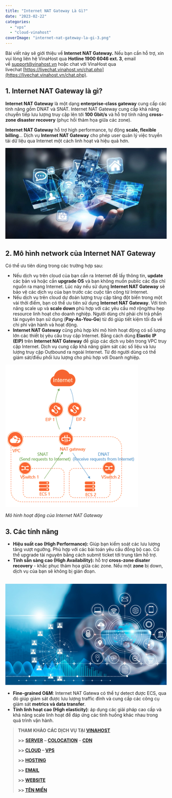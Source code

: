 ```yaml
---
title: "Internet NAT Gateway Là Gì?"
date: "2023-02-22"
categories: 
  - "vps"
  - "cloud-vinahost"
coverImage: "internet-nat-gateway-la-gi-3.png"
---
```


Bài viết này sẽ giới thiệu về **Internet NAT Gateway.** Nếu bạn cần hỗ trợ, xin vui lòng liên hệ VinaHost qua **Hotline 1900 6046 ext. 3**, email về [support@vinahost.vn](mailto:support@vinahost.vn) hoặc chat với VinaHost qua livechat [https://livechat.vinahost.vn/chat.php](https://livechat.vinahost.vn/chat.php).

## 1\. Internet NAT Gateway là gì?

**Internet NAT Gateway** là một dạng **enterprise-class gateway** cung cấp các tính năng gồm DNAT và SNAT. Internet NAT Gateway cung cấp khả năng chuyển tiếp lưu lượng truy cập lên tới **100 Gbit/s** và hỗ trợ tính năng **cross-zone disaster recovery** (phục hồi thảm họa giữa các zone).

**Internet NAT Gateway** hỗ trợ high performance, tự động **scale, flexible billing**… Dịch vụ **Internet NAT Gateway** cho phép user quản lý việc truyền tải dữ liệu qua Internet một cách linh hoạt và hiệu quả hơn.

![Internet NAT Gateway Là Gì?](images/internet-nat-gateway-la-gi-2.png)

## 2\. Mô hình network của Internet NAT Gateway

Có thể ưu tiên dùng trong các trường hợp sau:

- Nếu dịch vụ trên cloud của bạn cần ra Internet để lấy thông tin, **update** các bản vá hoặc cần **upgrade OS** và bạn không muốn public các địa chỉ nguồn ra mạng Internet. Lúc này nếu sử dụng **Internet NAT Gateway** sẽ bảo vệ các dịch vụ của bạn trước các cuộc tấn công từ Internet.
- Nếu dịch vụ trên cloud dự đoán lượng truy cập tăng đột biến trong một vài thời điểm, bạn có thể ưu tiên sử dụng **Internet NAT Gateway**. Với tính năng scale up và **scale down** phù hợp với các yêu cầu mở rộng/thu hẹp resource linh hoạt cho doanh nghiệp. Người dùng chỉ phải chi trả phần tài nguyên bạn sử dụng (**Pay-As-You-Go**) từ đó giúp tiết kiệm tối đa về chi phí vận hành và hoạt động.
- **Internet NAT Gateway** cũng phù hợp khi mô hình hoạt động có số lượng lớn các thiết bị yêu cầu truy cập Internet. Bằng cách dùng **Elastic IP (EIP)** trên **Internet NAT Gateway** để giúp các dịch vụ bên trong VPC truy cập Internet. Dịch vụ cung cấp khả năng giám sát các số liệu và lưu lượng truy cập Outbound ra ngoài Internet. Từ đó người dùng có thể giám sát/điều phối lưu lượng cho phù hợp với Doanh nghiệp.

![Internet NAT Gateway](images/internet-nat-gateway-la-gi-1.png)

_Mô hình hoạt động của Internet NAT Gateway_

## 3\. Các tính năng

- **Hiệu suất cao (High Performance):** Giúp bạn kiểm soát các lưu lượng tăng vượt ngưỡng. Phù hợp với các bài toán yêu cầu đồng bộ cao. Có thể upgrade tài nguyên bằng cách submit ticket tới trung tâm hỗ trợ.
- **Tính sẵn sàng cao (High Availability):** hỗ trợ **cross-zone disater recovery** - khắc phục thảm họa giữa các zone. Nếu một **zone** bị down, dịch vụ của bạn sẽ không bị gián đoạn.

 ![Internet NAT Gateway](images/internet-nat-gateway-la-gi-4.png)

- **Fine-grained O&M**: Internet NAT Gatewa có thể tự detect được ECS, qua đó giúp giám sát được lưu lượng traffic đỉnh và cung cấp các công cụ giám sát **metrics và data transfer**.
- **Tính linh hoạt cao (High elasticity)**: áp dụng các giải pháp cao cấp và khả năng scale linh hoạt để đáp ứng các tính huống khác nhau trong quá trình vận hành.

> **THAM KHẢO CÁC DỊCH VỤ TẠI [VINAHOST](https://vinahost.vn/)**
> 
> **\>>** [**SERVER**](https://vinahost.vn/thue-may-chu-rieng/) **–** [**COLOCATION**](https://vinahost.vn/colocation.html) – [**CDN**](https://vinahost.vn/dich-vu-cdn-chuyen-nghiep)
> 
> **\>> [CLOUD](https://vinahost.vn/cloud-server-gia-re/) – [VPS](https://vinahost.vn/vps-ssd-chuyen-nghiep/)**
> 
> **\>> [HOSTING](https://vinahost.vn/wordpress-hosting)**
> 
> **\>> [EMAIL](https://vinahost.vn/email-hosting)**
> 
> **\>> [WEBSITE](http://vinawebsite.vn/)**
> 
> **\>> [TÊN MIỀN](https://vinahost.vn/ten-mien-gia-re/)**
